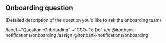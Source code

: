 ## Onboarding question

(Detailed description of the question you'd like to ask the onboarding team)







/label ~"Question::Onboarding" ~"CSO::To Do"
/cc @ironbank-notifications/onboarding
/assign @ironbank-notifications/onboarding